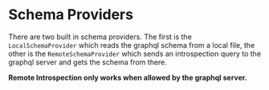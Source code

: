 # Schema Providers

There are two built in schema providers. The first is the `LocalSchemaProvider` which reads the graphql schema from a
local file, the other is the `RemoteSchemaProvider` which sends an introspection query to the graphql server and gets
the schema from there.

**Remote Introspection only works when allowed by the graphql server.**

